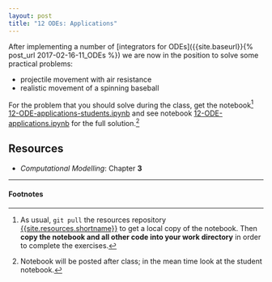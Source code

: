 ```yaml
---
layout: post
title: "12 ODEs: Applications"
---
```


After implementing a number of
[integrators for ODEs]({{site.baseurl}}{% post_url 2017-02-16-11_ODEs
%}) we are now in the position to solve some practical problems:

- projectile movement with air resistance
- realistic movement of a spinning baseball

For the problem that you should solve during the class, get the
notebook[^1] 
[12-ODE-applications-students.ipynb]({{site.nbviewer.resources}}/12_ODE_applications/12-ODE-applications-students.ipynb)
and see 
notebook
[12-ODE-applications.ipynb]({{site.nbviewer.resources}}/12_ODE_applications/12-ODE-applications.ipynb)
for the full solution.[^2]



## Resources ##

* _Computational Modelling_: Chapter **3**


------------------------------------------------------------

#### Footnotes



[^1]:

     As usual, `git pull` the resources repository
     [{{site.resources.shortname}}]({{site.resources.url}}) to get a
     local copy of the notebook. Then **copy the notebook and all other
     code into your work directory** in order to complete the exercises.

[^2]:

     Notebook will be posted after class; in the mean time look at the
     student notebook.
